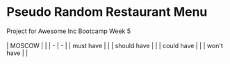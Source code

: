 # Pseudo Random Restaurant Menu
Project for Awesome Inc Bootcamp Week 5
</br></br>
| MOSCOW | |
| - | - |
| must have |  |
| should have |  |
| could have |  |
| won't have |  |